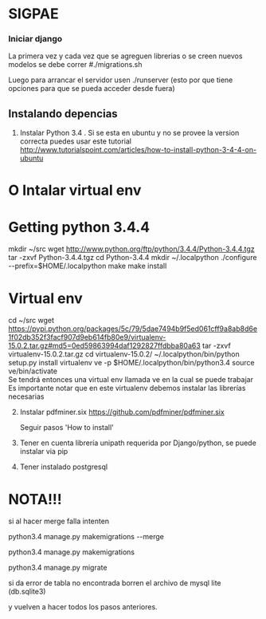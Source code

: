 # SIGPAE

### Iniciar django

La primera vez y cada vez que se agreguen librerias o se creen nuevos modelos se debe correr #./migrations.sh

Luego para arrancar el servidor usen ./runserver (esto por que tiene opciones para que se pueda acceder desde fuera)

## Instalando depencias 

1. Instalar Python 3.4 . Si se esta en ubuntu y no se provee la version correcta puedes usar este tutorial
  http://www.tutorialspoint.com/articles/how-to-install-python-3-4-4-on-ubuntu
  
 # O Intalar virtual env
 # Getting python 3.4.4
 mkdir ~/src
 wget http://www.python.org/ftp/python/3.4.4/Python-3.4.4.tgz
 tar -zxvf Python-3.4.4.tgz
 cd Python-3.4.4
 mkdir ~/.localpython
 ./configure --prefix=$HOME/.localpython
 make
 make install
 # Virtual env
 cd ~/src
 wget https://pypi.python.org/packages/5c/79/5dae7494b9f5ed061cff9a8ab8d6e1f02db352f3facf907d9eb614fb80e9/virtualenv-15.0.2.tar.gz#md5=0ed59863994daf1292827ffdbba80a63
 tar -zxvf virtualenv-15.0.2.tar.gz
 cd virtualenv-15.0.2/
 ~/.localpython/bin/python setup.py install
 virtualenv ve -p $HOME/.localpython/bin/python3.4
 source ve/bin/activate  
  Se tendrá entonces una virtual env llamada ve en la cual se puede trabajar
  Es importante notar que en este virtualenv debemos instalar las librerías necesarias

 2. Instalar pdfminer.six
	https://github.com/pdfminer/pdfminer.six

	Seguir pasos 'How to install'
	
 3. Tener en cuenta librería unipath requerida por Django/python, se puede instalar via pip

 4. Tener instalado postgresql
 
# NOTA!!!

si al hacer merge falla intenten

python3.4 manage.py makemigrations --merge

python3.4 manage.py makemigrations

python3.4 manage.py migrate

si da error de tabla no encontrada borren el archivo de mysql lite (db.sqlite3)

y vuelven a hacer todos los pasos anteriores.
